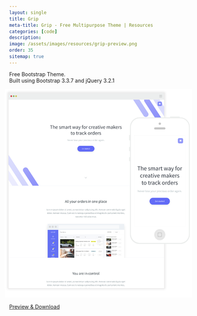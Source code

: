 ```yaml
---
layout: single
title: Grip
meta-title: Grip - Free Multipurpose Theme | Resources
categories: [code]
description: 
image: /assets/images/resources/grip-preview.png
order: 35
sitemap: true
---
```


Free Bootstrap Theme. <br />Built using Bootstrap 3.3.7 and jQuery 3.2.1

<img src="/assets/images/resources/grip-preview.png" class="img-responsive" alt="Grip - Free Multipurpose Theme" style="margin-left: -12px;">

<a href="/demo/grip" target="_blank" class="btn btn-fill btn-large">Preview & Download</a>
